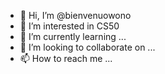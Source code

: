 - 👋 Hi, I’m @bienvenuowono
- 👀 I’m interested in CS50
- 🌱 I’m currently learning ...
- 💞️ I’m looking to collaborate on ...
- 📫 How to reach me ...

<!---
bienvenuowono/bienvenuowono is a ✨ special ✨ repository because its `README.md` (this file) appears on your GitHub profile.
You can click the Preview link to take a look at your changes.
--->
